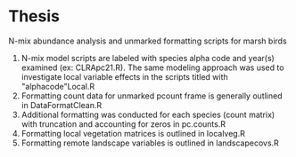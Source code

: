 # Thesis
N-mix abundance analysis and unmarked formatting scripts for marsh birds  

1. N-mix model scripts are labeled with species alpha code and year(s) examined (ex: CLRApc21.R). The same modeling approach was used to investigate local variable effects in the scripts titled with "alphacode"Local.R
2. Formatting count data for unmarked pcount frame is generally outlined in DataFormatClean.R
3. Additional formatting was conducted for each species (count matrix) with truncation and accounting for zeros in pc.counts.R
4. Formatting local vegetation matrices is outlined in localveg.R
5. Formatting remote landscape variables is outlined in landscapecovs.R
